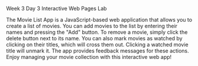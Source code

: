 Week 3 Day 3 Interactive Web Pages Lab

The Movie List App is a JavaScript-based web application that allows you to create a list of movies. You can add movies to the list by entering their names and pressing the "Add" button. To remove a movie, simply click the delete button next to its name. You can also mark movies as watched by clicking on their titles, which will cross them out. Clicking a watched movie title will unmark it. The app provides feedback messages for these actions. Enjoy managing your movie collection with this interactive web app!